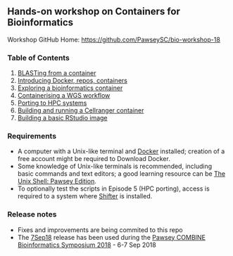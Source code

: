 ## Hands-on workshop on Containers for Bioinformatics

Workshop GitHub Home: https://github.com/PawseySC/bio-workshop-18

### Table of Contents
1. [BLASTing from a container](1.blast.md)
2. [Introducing Docker, repos, containers](2.containers.md)
3. [Exploring a bioinformatics container](3.fastqc.md)
4. [Containerising a WGS workflow](4.wgs_workflow.md)
5. [Porting to HPC systems](5.hpc.md)
6. [Building and running a Cellranger container](6.cellranger.md)
7. [Building a basic RStudio image](7.rstudio.md)

### Requirements
- A computer with a Unix-like terminal and [Docker](https://www.docker.com) installed;
creation of a free account might be required to Download Docker.
- Some knowledge of Unix-like terminals is recommended, including basic commands and text editors;
a good learning resource can be [The Unix Shell: Pawsey Edition](https://pawseysc.github.io/shell-hpc).
- To optionally test the scripts in Episode 5 (HPC porting),
access is required to a system where [Shifter](https://github.com/NERSC/shifter) is installed.

### Release notes
- Fixes and improvements are being commited to this repo
- The [7Sep18](https://github.com/PawseySC/bio-workshop-18/releases/tag/7Sep18) release has been used during the 
[Pawsey COMBINE Bioinformatics Symposium 2018](https://pawsey.org.au/event/bioinformatics-symposium-2018/) - 6-7 Sep 2018
